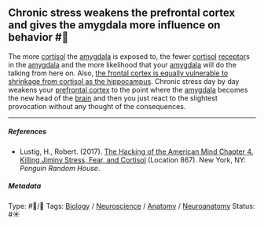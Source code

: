 ## Chronic stress weakens the prefrontal cortex and gives the amygdala more influence on behavior #🧠

The more [cortisol](Cortisol.md) the [amygdala](Amygdala.md) is exposed to, the fewer [cortisol](Cortisol.md) [receptor](Receptor.md)s in the [amygdala](Amygdala.md) and the more likelihood that your [amygdala](Amygdala.md) will do the talking from here on. Also, [the frontal cortex is equally vulnerable to shrinkage from cortisol as the hippocampus](The%20frontal%20cortex%20is%20equally%20vulnerable%20to%20shrinkage%20from%20cortisol%20as%20the%20hippocampus.md). Chronic stress day by day weakens your [prefrontal cortex](Prefrontal%20cortex.md) to the point where the [amygdala](Amygdala.md) becomes the new head of the [brain](Brain.md) and then you just react to the slightest provocation without any thought of the consequences.

---

##### References

* Lustig, H., Robert. (2017). [The Hacking of the American Mind Chapter 4. Killing Jiminy Stress, Fear, and Cortisol](The%20Hacking%20of%20the%20American%20Mind%20Chapter%204.%20Killing%20Jiminy%20Stress,%20Fear,%20and%20Cortisol.md) (Location 867). New York, NY: *Penguin Random House*.

##### Metadata

Type: #🔵/🔵 
Tags: [Biology]() / [Neuroscience](Neuroscience.md) / [Anatomy]() / [Neuroanatomy](Neuroanatomy.md)
Status: #☀️ 
